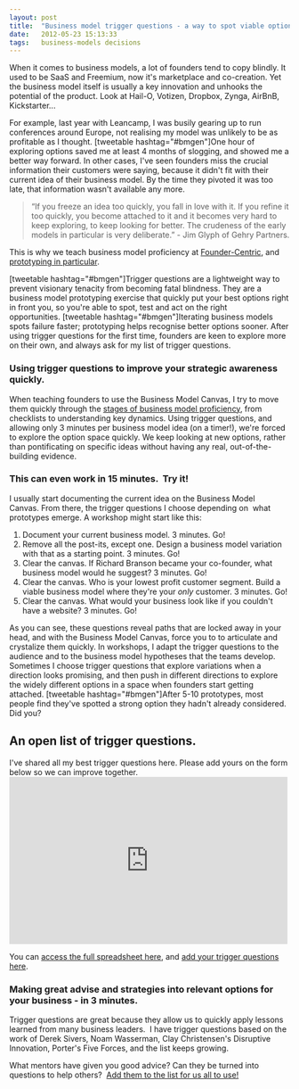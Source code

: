 ```yaml
---
layout: post
title:  "Business model trigger questions - a way to spot viable options quickly"
date:   2012-05-23 15:13:33
tags:   business-models decisions
---
```


When it comes to business models, a lot of founders tend to copy blindly. It used to be SaaS and Freemium, now it's marketplace and co-creation. Yet the business model itself is usually a key innovation and unhooks the potential of the product. Look at Hail-O, Votizen, Dropbox, Zynga, AirBnB, Kickstarter...

For example, last year with Leancamp, I was busily gearing up to run conferences around Europe, not realising my model was unlikely to be as profitable as I thought. [tweetable hashtag="#bmgen"]One hour of exploring options saved me at least 4 months of slogging, and showed me a better way forward. In other cases, I've seen founders miss the crucial information their customers were saying, because it didn't fit with their current idea of their business model. By the time they pivoted it was too late, that information wasn't available any more.
<blockquote>“If you freeze an idea too quickly, you fall in love with it. If you refine it too quickly, you become attached to it and it becomes very hard to keep exploring, to keep looking for better. The crudeness of the early models in particular is very deliberate.” - Jim Glyph of Gehry Partners.</blockquote>
This is why we teach business model proficiency at <a href="http://www.foundercentric.com">Founder-Centric</a>, and <a href="http://www.businessmodelalchemist.com/2010/09/on-business-models-prototypes-love-entrepreneurship.html">prototyping in particular</a>.

[tweetable hashtag="#bmgen"]Trigger questions are a lightweight way to prevent visionary tenacity from becoming fatal blindness. They are a business model prototyping exercise that quickly put your best options right in front you, so you're able to spot, test and act on the right opportunities. [tweetable hashtag="#bmgen"]Iterating business models spots failure faster; prototyping helps recognise better options sooner. After using trigger questions for the first time, founders are keen to explore more on their own, and always ask for my list of trigger questions.
<h3>Using trigger questions to improve your strategic awareness quickly.</h3>
When teaching founders to use the Business Model Canvas, I try to move them quickly through the <a href="http://www.businessmodelalchemist.com/2012/03/drop-your-training-wheels-competing-on-business-models.html">stages of business model proficiency</a>, from checklists to understanding key dynamics. Using trigger questions, and allowing only 3 minutes per business model idea (on a timer!), we're forced to explore the option space quickly. We keep looking at new options, rather than pontificating on specific ideas without having any real, out-of-the-building evidence.
<h3>This can even work in 15 minutes.  Try it!</h3>
I usually start documenting the current idea on the Business Model Canvas. From there, the trigger questions I choose depending on  what prototypes emerge. A workshop might start like this:
<ol>
	<li>Document your current business model. 3 minutes. Go!</li>
	<li>Remove all the post-its, except one. Design a business model variation with that as a starting point. 3 minutes. Go!</li>
	<li>Clear the canvas. If Richard Branson became your co-founder, what business model would he suggest? 3 minutes. Go!</li>
	<li>Clear the canvas. Who is your lowest profit customer segment. Build a viable business model where they're your <em>only</em> customer. 3 minutes. Go!</li>
	<li>Clear the canvas. What would your business look like if you couldn't have a website? 3 minutes. Go!</li>
</ol>
As you can see, these questions reveal paths that are locked away in your head, and with the Business Model Canvas, force you to to articulate and crystalize them quickly. In workshops, I adapt the trigger questions to the audience and to the business model hypotheses that the teams develop. Sometimes I choose trigger questions that explore variations when a direction looks promising, and then push in different directions to explore the widely different options in a space when founders start getting attached. [tweetable hashtag="#bmgen"]After 5-10 prototypes, most people find they've spotted a strong option they hadn't already considered. Did you?
<h2>An open list of trigger questions.</h2>
<div>I've shared all my best trigger questions here. Please add yours on the form below so we can improve together.</div>
<iframe src="https://docs.google.com/spreadsheet/pub?key=0Aq3IqyT9nPMBdDVKdDR0aWhOdndLQ3Q5M1BqRVp2OEE&amp;single=true&amp;gid=2&amp;output=html" frameborder="0" width="500" height="300"></iframe>

You can <a href="https://docs.google.com/spreadsheet/ccc?key=0Aq3IqyT9nPMBdDVKdDR0aWhOdndLQ3Q5M1BqRVp2OEE">access the full spreadsheet here</a>, and <a href="https://docs.google.com/a/stayconnected.me/spreadsheet/viewform?formkey=dDVKdDR0aWhOdndLQ3Q5M1BqRVp2OEE6MQ#gid=2">add your trigger questions here</a>.
<h3><strong>Making great advise and strategies into relevant options for your business - in 3 minutes.</strong></h3>
Trigger questions are great because they allow us to quickly apply lessons learned from many business leaders.  I have trigger questions based on the work of Derek Sivers, Noam Wasserman, Clay Christensen's Disruptive Innovation, Porter's Five Forces, and the list keeps growing.

What mentors have given you good advice? Can they be turned into questions to help others?  <a href="http://www.saintsal.com/business-model-trigger-questions/">Add them to the list for us all to use!</a>
